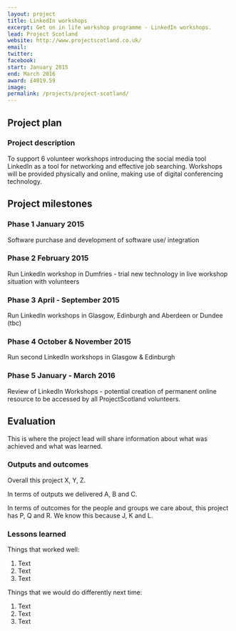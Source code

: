 ```yaml
---
layout: project
title: LinkedIn workshops
excerpt: Get on in life workshop programme - LinkedIn workshops.
lead: Project Scotland
website: http://www.projectscotland.co.uk/
email: 
twitter: 
facebook: 
start: January 2015
end: March 2016
award: £4019.59
image:
permalink: /projects/project-scotland/ 
---
```


## Project plan

### Project description

To support 6 volunteer workshops introducing the social media tool LinkedIn as a tool for networking and effective job searching. Workshops will be provided physically and online, making use of digital conferencing technology. 


## Project milestones

### Phase 1 January 2015

Software purchase and development of software use/ integration

### Phase 2 February 2015

Run LinkedIn workshop in Dumfries - trial new technology in live workshop situation with volunteers

### Phase 3 April - September 2015

Run LinkedIn workshops in Glasgow, Edinburgh and Aberdeen or Dundee (tbc) 

### Phase 4 October & November 2015

Run second LinkedIn workshops in Glasgow & Edinburgh

### Phase 5 January - March 2016 

Review of LinkedIn Workshops - potential creation of permanent online resource to be accessed by all ProjectScotland volunteers.


## Evaluation

This is where the project lead will share information about what was achieved and what was learned.

### Outputs and outcomes

Overall this project X, Y, Z.

In terms of outputs we delivered A, B and C.

In terms of outcomes for the people and groups we care about, this project has P, Q and R. We know this because J, K and L.

### Lessons learned

Things that worked well:

1. Text
2. Text
3. Text

Things that we would do differently next time:

1. Text
2. Text
3. Text
